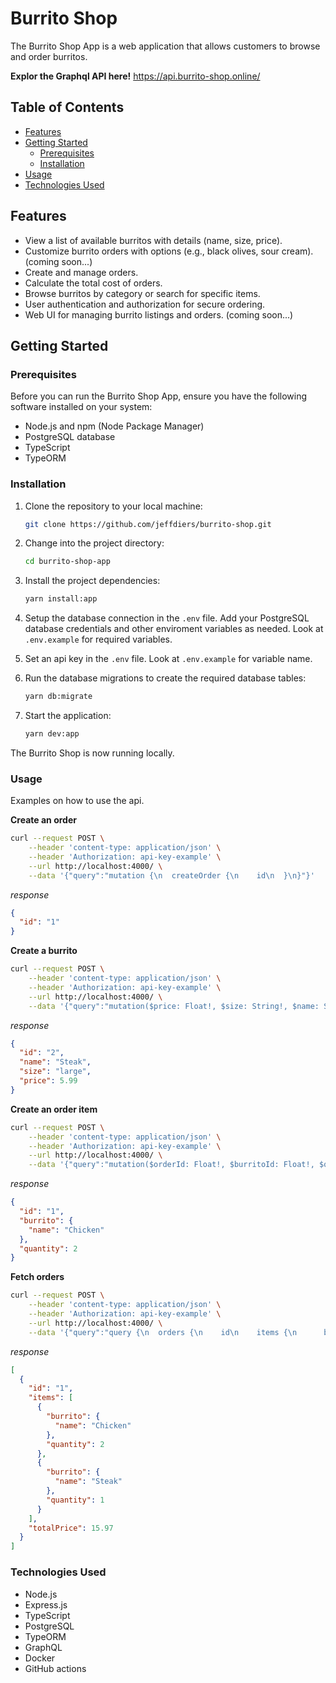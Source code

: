 # Burrito Shop

The Burrito Shop App is a web application that allows customers to browse and order burritos.

**Explor the Graphql API here!** https://api.burrito-shop.online/

## Table of Contents

- [Features](#features)
- [Getting Started](#getting-started)
  - [Prerequisites](#prerequisites)
  - [Installation](#installation)
- [Usage](#usage)
- [Technologies Used](#technologies-used)

## Features

- View a list of available burritos with details (name, size, price).
- Customize burrito orders with options (e.g., black olives, sour cream). (coming soon...)
- Create and manage orders.
- Calculate the total cost of orders.
- Browse burritos by category or search for specific items.
- User authentication and authorization for secure ordering.
- Web UI for managing burrito listings and orders. (coming soon...)

## Getting Started

### Prerequisites

Before you can run the Burrito Shop App, ensure you have the following software installed on your system:

- Node.js and npm (Node Package Manager)
- PostgreSQL database
- TypeScript
- TypeORM

### Installation

1. Clone the repository to your local machine:

   ```bash
   git clone https://github.com/jeffdiers/burrito-shop.git
   ```

2. Change into the project directory:

   ```bash
   cd burrito-shop-app
   ```

3. Install the project dependencies:

   ```bash
   yarn install:app
   ```

4. Setup the database connection in the `.env` file. Add your PostgreSQL database credentials and other enviroment variables as needed. Look at `.env.example` for required variables.

5. Set an api key in the `.env` file. Look at `.env.example` for variable name.

6. Run the database migrations to create the required database tables:

   ```bash
   yarn db:migrate
   ```

7. Start the application:

   ```bash
   yarn dev:app
   ```

The Burrito Shop is now running locally.

### Usage

Examples on how to use the api.

**Create an order**

```bash
curl --request POST \
    --header 'content-type: application/json' \
    --header 'Authorization: api-key-example' \
    --url http://localhost:4000/ \
    --data '{"query":"mutation {\n  createOrder {\n    id\n  }\n}"}'
```

_response_

```json
{
  "id": "1"
}
```

**Create a burrito**

```bash
curl --request POST \
    --header 'content-type: application/json' \
    --header 'Authorization: api-key-example' \
    --url http://localhost:4000/ \
    --data '{"query":"mutation($price: Float!, $size: String!, $name: String!) {\n  createBurrito(price: $price, size: $size, name: $name) {\n    id\n    name\n    size\n    price\n  }\n}","variables":{"price":5.99,"size":"large","name":"Steak"}}'
```

_response_

```json
{
  "id": "2",
  "name": "Steak",
  "size": "large",
  "price": 5.99
}
```

**Create an order item**

````bash
curl --request POST \
    --header 'content-type: application/json' \
    --header 'Authorization: api-key-example' \
    --url http://localhost:4000/ \
    --data '{"query":"mutation($orderId: Float!, $burritoId: Float!, $quantity: Float!) {\n  createOrderItem(orderId: $orderId, burritoId: $burritoId, quantity: $quantity) {\n    id\n    burrito {\n      name\n    }\n    quantity\n  }\n}","variables":{"orderId":1,"burritoId":1,"quantity":2}}'```
````

_response_

```json
{
  "id": "1",
  "burrito": {
    "name": "Chicken"
  },
  "quantity": 2
}
```

**Fetch orders**

```bash
curl --request POST \
    --header 'content-type: application/json' \
    --header 'Authorization: api-key-example' \
    --url http://localhost:4000/ \
    --data '{"query":"query {\n  orders {\n    id\n    items {\n      burrito {\n        name\n      }\n      quantity\n    }\n    totalPrice\n  }\n}","variables":{}}'
```

_response_

```json
[
  {
    "id": "1",
    "items": [
      {
        "burrito": {
          "name": "Chicken"
        },
        "quantity": 2
      },
      {
        "burrito": {
          "name": "Steak"
        },
        "quantity": 1
      }
    ],
    "totalPrice": 15.97
  }
]
```

### Technologies Used

- Node.js
- Express.js
- TypeScript
- PostgreSQL
- TypeORM
- GraphQL
- Docker
- GitHub actions
